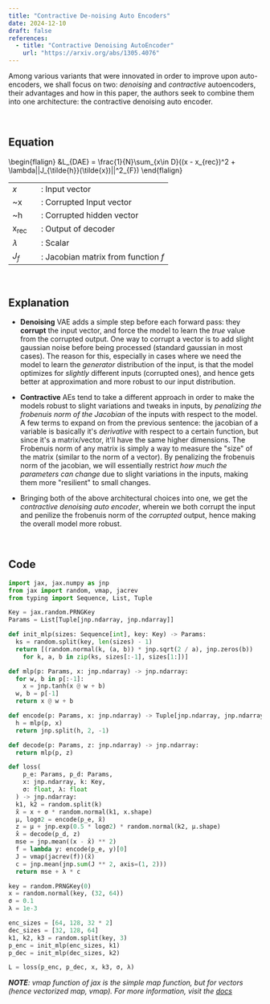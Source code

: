 ```yaml
---
title: "Contractive De-noising Auto Encoders"
date: 2024-12-10
draft: false
references:
  - title: "Contractive Denoising AutoEncoder"
    url: "https://arxiv.org/abs/1305.4076"  
---
```


Among various variants that were innovated in order to improve upon auto-encoders, we shall focus on two: _denoising_ and _contractive_ autoencoders, their advantages and how in this paper, the authors seek to combine them into one architecture: the contractive denoising auto encoder.

<br>

## Equation

\begin{flalign}
&L_{DAE} = \frac{1}{N}\sum_{x\in D}((x - x_{rec})^2 + \lambda||J_{\tilde{h}}(\tilde{x})||^2_{F})
\end{flalign}

<table style="border-collapse: collapse;">
  <tr>
    <td style="padding-right: 20px; vertical-align: middle;"><i>x</i></td>
    <td style="vertical-align: middle;">: Input vector</td>
  </tr>
  <tr>
    <td style="padding-right: 20px; vertical-align: middle;">&#x7e;x</td>
    <td style="vertical-align: middle;">: Corrupted Input vector</td>
  </tr>
  <tr>
    <td style="padding-right: 20px; vertical-align: middle;">&#x7e;h</td>
    <td style="vertical-align: middle;">: Corrupted hidden vector</td>
  </tr>
  <tr>
    <td style="padding-right: 20px; vertical-align: middle;">x<sub>rec</sub></td>
    <td style="vertical-align: middle;">: Output of decoder</td>
  </tr>
  <tr>
    <td style="padding-right: 20px; vertical-align: middle;">𝜆</td>
    <td style="vertical-align: middle;">: Scalar</td>
  </tr>
  <tr>
    <td style="padding-right: 20px; vertical-align: middle;"><i>J<sub>f</sub></i></td>
    <td style="vertical-align: middle;">: Jacobian matrix from function <i>f</i></td>
  </tr>
</table>

<br>

## Explanation

- **Denoising** VAE adds a simple step before each forward pass: they **corrupt** the input vector, and force the model to learn the _true_ value from the corrupted output. One way to corrupt a vector is to add slight gaussian noise before being processed (standard gaussian in most cases). The reason for this, especially in cases where we need the model to learn the _generator_ distribution of the input, is that the model optimizes for _slightly_ different inputs (corrupted ones), and hence gets better at approximation and more robust to our input distribution.

- **Contractive** AEs tend to take a different approach in order to make the models robust to slight variations and tweaks in inputs, by _penalizing the frobenuis norm of the Jacobian_ of the inputs with respect to the model. A few terms to expand on from the previous sentence: the jacobian of a variable is basically it's _derivative_ with respect to a certain function, but since it's a matrix/vector, it'll have the same higher dimensions. The Frobenuis norm of any matrix is simply a way to measure the "size" of the matrix (similar to the norm of a vector). By penalizing the frobenuis norm of the jacobian, we will essentially restrict _how much the parameters can change_ due to slight variations in the inputs, making them more "resilient" to small changes.

- Bringing both of the above architectural choices into one, we get the _contractive denoising auto encoder_, wherein we both corrupt the input and penilize the frobenuis norm of the _corrupted_ output, hence making the overall model more robust.

<br>

## Code

```python
import jax, jax.numpy as jnp
from jax import random, vmap, jacrev
from typing import Sequence, List, Tuple

Key = jax.random.PRNGKey
Params = List[Tuple[jnp.ndarray, jnp.ndarray]]

def init_mlp(sizes: Sequence[int], key: Key) -> Params:
  ks = random.split(key, len(sizes) - 1)
  return [(random.normal(k, (a, b)) * jnp.sqrt(2 / a), jnp.zeros(b))
    for k, a, b in zip(ks, sizes[:-1], sizes[1:])]

def mlp(p: Params, x: jnp.ndarray) -> jnp.ndarray:
  for w, b in p[:-1]:
    x = jnp.tanh(x @ w + b)
  w, b = p[-1]
  return x @ w + b

def encode(p: Params, x: jnp.ndarray) -> Tuple[jnp.ndarray, jnp.ndarray]:
  h = mlp(p, x)
  return jnp.split(h, 2, -1)

def decode(p: Params, z: jnp.ndarray) -> jnp.ndarray:
  return mlp(p, z)

def loss(
    p_e: Params, p_d: Params, 
    x: jnp.ndarray, k: Key,
    σ: float, λ: float
  ) -> jnp.ndarray:
  k1, k2 = random.split(k)
  x̃ = x + σ * random.normal(k1, x.shape)
  μ, logσ2 = encode(p_e, x̃)
  z = μ + jnp.exp(0.5 * logσ2) * random.normal(k2, μ.shape)
  x̂ = decode(p_d, z)
  mse = jnp.mean((x - x̂) ** 2)
  f = lambda y: encode(p_e, y)[0]
  J = vmap(jacrev(f))(x̃)
  c = jnp.mean(jnp.sum(J ** 2, axis=(1, 2)))
  return mse + λ * c

key = random.PRNGKey(0)
x = random.normal(key, (32, 64))
σ = 0.1
λ = 1e-3

enc_sizes = [64, 128, 32 * 2]
dec_sizes = [32, 128, 64]
k1, k2, k3 = random.split(key, 3)
p_enc = init_mlp(enc_sizes, k1)
p_dec = init_mlp(dec_sizes, k2)

L = loss(p_enc, p_dec, x, k3, σ, λ)
```

*<strong>NOTE</strong>: vmap function of jax is the simple map function, but for vectors (hence vectorized map, vmap). For more information, visit the [docs](https://docs.jax.dev/en/latest/automatic-vectorization.html)*
